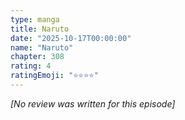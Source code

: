 ```yaml
---
type: manga
title: Naruto
date: "2025-10-17T00:00:00"
name: "Naruto"
chapter: 308
rating: 4
ratingEmoji: "⭐️⭐️⭐️⭐️"
---
```


_[No review was written for this episode]_